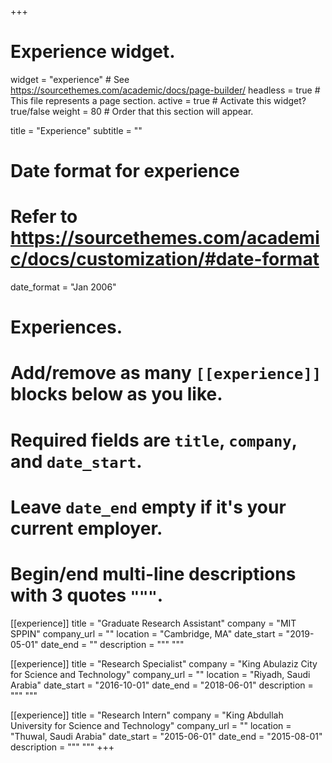 +++
# Experience widget.
widget = "experience"  # See https://sourcethemes.com/academic/docs/page-builder/
headless = true  # This file represents a page section.
active = true  # Activate this widget? true/false
weight = 80  # Order that this section will appear.

title = "Experience"
subtitle = ""

# Date format for experience
#   Refer to https://sourcethemes.com/academic/docs/customization/#date-format
date_format = "Jan 2006"

# Experiences.
#   Add/remove as many `[[experience]]` blocks below as you like.
#   Required fields are `title`, `company`, and `date_start`.
#   Leave `date_end` empty if it's your current employer.
#   Begin/end multi-line descriptions with 3 quotes `"""`.
[[experience]]
  title = "Graduate Research Assistant"
  company = "MIT SPPIN"
  company_url = ""
  location = "Cambridge, MA"
  date_start = "2019-05-01"
  date_end = ""
  description = """
  """

[[experience]]
  title = "Research Specialist"
  company = "King Abulaziz City for Science and Technology"
  company_url = ""
  location = "Riyadh, Saudi Arabia"
  date_start = "2016-10-01"
  date_end = "2018-06-01"
  description = """
  """

  [[experience]]
  title = "Research Intern"
  company = "King Abdullah University for Science and Technology"
  company_url = ""
  location = "Thuwal, Saudi Arabia"
  date_start = "2015-06-01"
  date_end = "2015-08-01"
  description = """
  """
+++
